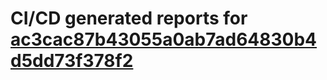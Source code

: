 # CI/CD generated reports for [ac3cac87b43055a0ab7ad64830b4d5dd73f378f2](https://github.com/hydephp/develop/commit/ac3cac87b43055a0ab7ad64830b4d5dd73f378f2)
